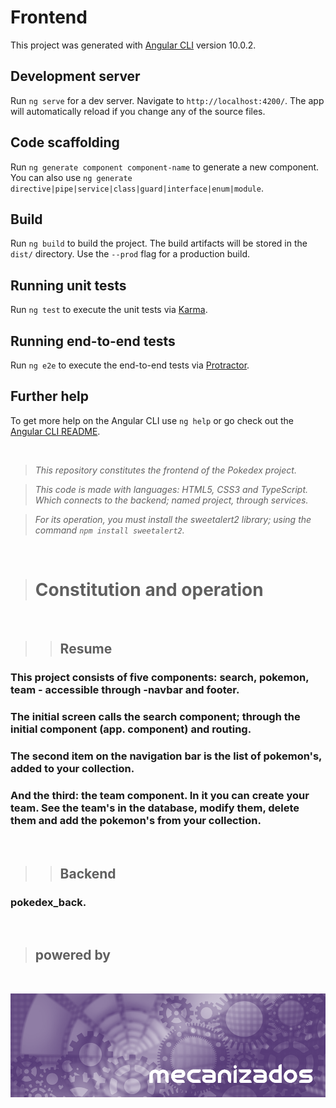 # Frontend

This project was generated with [Angular CLI](https://github.com/angular/angular-cli) version 10.0.2.

## Development server

Run `ng serve` for a dev server. Navigate to `http://localhost:4200/`. The app will automatically reload if you change any of the source files.

## Code scaffolding

Run `ng generate component component-name` to generate a new component. You can also use `ng generate directive|pipe|service|class|guard|interface|enum|module`.

## Build

Run `ng build` to build the project. The build artifacts will be stored in the `dist/` directory. Use the `--prod` flag for a production build.

## Running unit tests

Run `ng test` to execute the unit tests via [Karma](https://karma-runner.github.io).

## Running end-to-end tests

Run `ng e2e` to execute the end-to-end tests via [Protractor](http://www.protractortest.org/).

## Further help

To get more help on the Angular CLI use `ng help` or go check out the [Angular CLI README](https://github.com/angular/angular-cli/blob/master/README.md).



&nbsp;

> _This repository constitutes the frontend of the Pokedex project._

> _This code is made with languages: HTML5, CSS3 and TypeScript. Which connects to the backend; named project, through services._

> _For its operation, you must install the sweetalert2 library; using the command `npm install sweetalert2`._



&nbsp;

> # Constitution and operation




&nbsp;
> > ## Resume
### This project consists of five components: search, pokemon, team - accessible through -navbar and footer.

### The initial screen calls the search component; through the initial component (app. component) and routing.

### The second item on the navigation bar is the list of pokemon's, added to your collection.

### And the third: the team component. In it you can create your team. See the team's in the database, modify them, delete them and add the pokemon's from your collection.


&nbsp;

> > ## Backend
### pokedex_back.



&nbsp;


> ## **powered by**



&nbsp;

[![mecanizados|aac](src/assets/aldo_castillo_mecanizados.jpg)](github.com/mecanizados-aac/)
